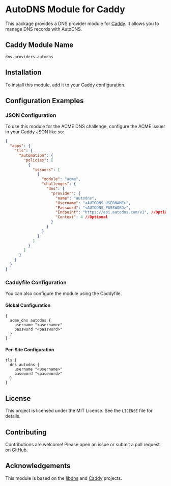 # AutoDNS Module for Caddy

This package provides a DNS provider module for [Caddy](https://github.com/caddyserver/caddy). It allows you to manage DNS records with AutoDNS.

## Caddy Module Name

```
dns.providers.autodns
```

## Installation

To install this module, add it to your Caddy configuration.

## Configuration Examples

### JSON Configuration

To use this module for the ACME DNS challenge, configure the ACME issuer in your Caddy JSON like so:

```json
{
  "apps": {
    "tls": {
      "automation": {
        "policies": [
          {
            "issuers": [
              {
                "module": "acme",
                "challenges": {
                  "dns": {
                    "provider": {
                      "name": "autodns",
                      "Username": "<AUTODNS_USERNAME>",
                      "Password": "<AUTODNS_PASSWORD>",
					  "Endpoint": "https://api.autodns.com/v1", //Optional
					  "Context": 4 //Optional
                    }
                  }
                }
              }
            ]
          }
        ]
      }
    }
  }
}
```

### Caddyfile Configuration

You can also configure the module using the Caddyfile.

#### Global Configuration

```
{
  acme_dns autodns {
    username "<username>"
    password "<password>"
  }
}
```

#### Per-Site Configuration

```
tls {
  dns autodns {
    username "<username>"
    password "<password>"
  }
}
```

## License

This project is licensed under the MIT License. See the `LICENSE` file for details.

## Contributing

Contributions are welcome! Please open an issue or submit a pull request on GitHub.

## Acknowledgements

This module is based on the [libdns](https://github.com/libdns/libdns) and [Caddy](https://github.com/caddyserver/caddy) projects.